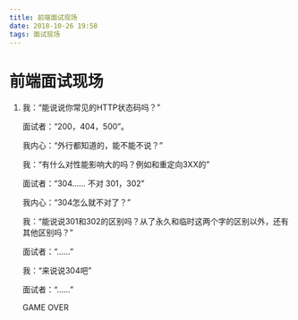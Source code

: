 ```yaml
---
title: 前端面试现场
date: 2018-10-26 19:58
tags: 面试现场
---
```


# 前端面试现场

1. 我：“能说说你常见的HTTP状态码吗？”

	面试者：“200，404，500”。
	
	我内心：“外行都知道的，能不能不说？”
	
	我：“有什么对性能影响大的吗？例如和重定向3XX的”
	
	面试者：“304…… 不对 301，302”
	
	我内心：“304怎么就不对了？”
	
	我：“能说说301和302的区别吗？从了永久和临时这两个字的区别以外，还有其他区别吗？”
	
	面试者：“……”
	
	我：“来说说304吧”
	
	面试者：“……”
	
	GAME OVER

